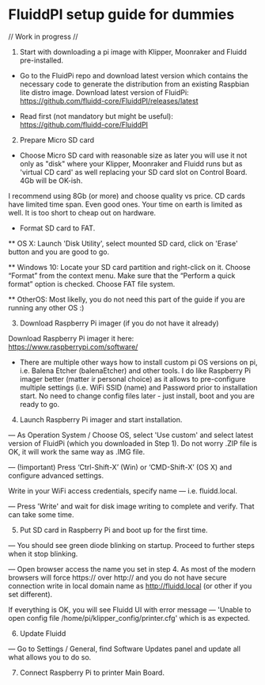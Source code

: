 # FluiddPI setup guide for dummies

// Work in progress //

1. Start with downloading a pi image with Klipper, Moonraker and Fluidd pre-installed.

* Go to the FluidPi repo and download latest version which contains the necessary code to generate the distribution from an existing Raspbian lite distro image.
Download latest version of FluidPi: https://github.com/fluidd-core/FluiddPI/releases/latest

* Read first (not mandatory but might be useful): https://github.com/fluidd-core/FluiddPI

2. Prepare Micro SD card

* Choose Micro SD card with reasonable size as later you will use it not only as "disk" where your Klipper, Moonraker and Fluidd runs but as 'virtual CD card' as well replacing your SD card slot on Control Board. 4Gb will be OK-ish.

I recommend using 8Gb (or more) and choose quality vs price. CD cards have limited time span. Even good ones. Your time on earth is limited as well. It is too short to cheap out on hardware.

* Format SD card to FAT.

** OS X: Launch 'Disk Utility', select mounted SD card, click on 'Erase' button and you are good to go.

** Windows 10: Locate your SD card partition and right-click on it. Choose “Format” from the context menu. Make sure that the “Perform a quick format” option is checked. Choose FAT file system.

** OtherOS: Most likelly, you do not need this part of the guide if you are running any other OS :)

3. Download Raspberry Pi imager (if you do not have it already)

Download Raspberry Pi imager it here: https://www.raspberrypi.com/software/

* There are multiple other ways how to install custom pi OS versions on pi, i.e. Balena Etcher (balenaEtcher) and other tools. I do like Raspberry Pi imager better (matter ir personal choice) as it allows to pre-configure multiple settings (i.e. WiFi SSID (name) and Password prior to installation start. No need to change config files later - just install, boot and you are ready to go.

4. Launch Raspberry Pi imager and start installation.

— As Operation System / Choose OS, select 'Use custom' and select latest version of FluidPi (which you downloaded in Step 1). Do not worry .ZIP file is OK, it will work the same way as .IMG file.

— (!important) Press ‘Ctrl-Shift-X’ (Win) or ‘CMD-Shift-X’ (OS X) and configure advanced settings.

Write in your WiFi access credentials, specify name — i.e. fluidd.local.

— Press 'Write' and wait for disk image writing to complete and verify. That can take some time.

5. Put SD card in Raspberry Pi and boot up for the first time.

— You should see green diode blinking on startup. Proceed to further steps when it stop blinking.

— Open browser access the name you set in step 4. As most of the modern browsers will force https:// over http:// and you do not have secure connection write in local domain name as http://fluidd.local (or other if you set different).

If everything is OK, you will see Fluidd UI with error message — 'Unable to open config file /home/pi/klipper_config/printer.cfg' which is as expected.

6. Update Fluidd

— Go to Settings / General, find Software Updates panel and update all what allows you to do so.

7. Connect Raspberry Pi to printer Main Board.

